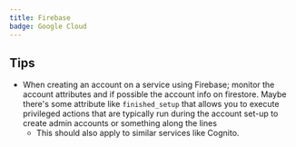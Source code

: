 ```yaml
---
title: Firebase
badge: Google Cloud
---
```


## Tips

- When creating an account on a service using Firebase; monitor the account attributes and if possible the account info on firestore. Maybe there's some attribute like `finished_setup` that allows you to execute privileged actions that are typically run during the account set-up to create admin accounts or something along the lines
  - This should also apply to similar services like Cognito.
